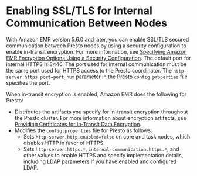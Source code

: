 # Enabling SSL/TLS for Internal Communication Between Nodes<a name="presto-ssl"></a>

With Amazon EMR version 5\.6\.0 and later, you can enable SSL/TLS secured communication between Presto nodes by using a security configuration to enable in\-transit encryption\. For more information, see [Specifying Amazon EMR Encryption Options Using a Security Configuration](http://docs.aws.amazon.com/emr/latest/ReleaseGuide/emr-encryption-enable-security-configuration.html)\. The default port for internal HTTPS is 8446\. The port used for internal communication must be the same port used for HTTPS access to the Presto coordinator\. The `http-server.https.port=port_num` parameter in the Presto `config.properties` file specifies the port\.

When in\-transit encryption is enabled, Amazon EMR does the following for Presto:
+ Distributes the artifacts you specify for in\-transit encryption throughout the Presto cluster\. For more information about encryption artifacts, see [Providing Certificates for In\-Transit Data Encryption](http://docs.aws.amazon.com/emr/latest/ReleaseGuide/emr-encryption-certificates.html)\.
+ Modifies the `config.properties` file for Presto as follows:
  + Sets `http-server.http.enabled=false` on core and task nodes, which disables HTTP in favor of HTTPS\.
  + Sets `http-server.https.*`, `internal-communication.https.*`, and other values to enable HTTPS and specify implementation details, including LDAP parameters if you have enabled and configured LDAP\.
